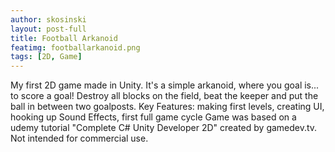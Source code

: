 ```yaml
---
author: skosinski
layout: post-full
title: Football Arkanoid
featimg: footballarkanoid.png
tags: [2D, Game]
---
```


My first 2D game made in Unity. It's a simple arkanoid, where you goal is... to score a goal! Destroy all blocks on the field, beat the keeper and put the ball in between two goalposts.
Key Features: making first levels, creating UI, hooking up Sound Effects, first full game cycle
Game was based on a udemy tutorial "Complete C# Unity Developer 2D" created by gamedev.tv.
Not intended for commercial use.
